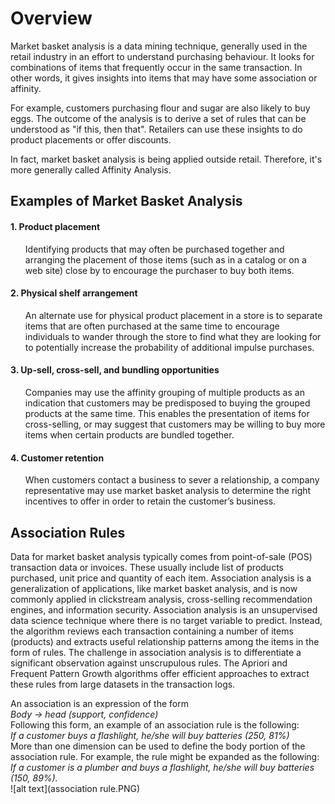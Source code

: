 # Overview
Market basket analysis is a data mining technique, generally used in the retail industry in an effort to understand purchasing behaviour. It looks for combinations of items that frequently occur in the same transaction. In other words, it gives insights into items that may have some association or affinity.

For example, customers purchasing flour and sugar are also likely to buy eggs. The outcome of the analysis is to derive a set of rules that can be understood as "if this, then that". Retailers can use these insights to do product placements or offer discounts.

In fact, market basket analysis is being applied outside retail. Therefore, it's more generally called Affinity Analysis.

## Examples of Market Basket Analysis

#### 1. Product placement
<ul> Identifying products that may often be purchased together and arranging the placement of those items (such as in a catalog or on a web site) close by to encourage the purchaser to buy both items. </ul>

#### 2. Physical shelf arrangement
<ul> An alternate use for physical product placement in a store is to separate items that are often purchased at the same time to encourage individuals to wander through the store to find what they are looking for to potentially increase the probability of additional impulse purchases. </ul>

#### 3. Up-sell, cross-sell, and bundling opportunities
<ul>  Companies may use the affinity grouping of multiple products as an indication that customers may be predisposed to buying the grouped products at the same time. This enables the presentation of items for cross-selling, or may suggest that customers may be willing to buy more items when certain products are bundled together. </ul>

#### 4. Customer retention
<ul> When customers contact a business to sever a relationship, a company representative may use market basket analysis to determine the right incentives to offer in order to retain the customer’s business. </ul>

## Association Rules
Data for market basket analysis typically comes from point-of-sale (POS) transaction data or invoices. These usually include list of products purchased, unit price and quantity of each item. Association analysis is a generalization of applications, like market basket analysis, and is now commonly applied in clickstream analysis, cross-selling recommendation engines, and information security. Association analysis is an unsupervised data science technique where there is no target variable to predict. Instead, the algorithm reviews each transaction containing a number of items (products) and extracts useful relationship patterns among the items in the form of rules. The challenge in association analysis is to differentiate a significant observation against unscrupulous rules. The Apriori and Frequent Pattern Growth algorithms offer efficient approaches to extract these rules from large datasets in the transaction logs.

An association is an expression of the form\
*Body → head (support, confidence)*\
Following this form, an example of an association rule is the following:\
*If a customer buys a flashlight, he/she will buy batteries (250, 81%)*\
More than one dimension can be used to define the body portion of the association rule. For example, the rule might be expanded as the following:\
*If a customer is a plumber and buys a flashlight, he/she will buy batteries (150, 89%).*\
![alt text](association rule.PNG)


